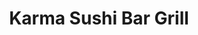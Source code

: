 ---
layout: place
title: "Karma Sushi Bar Grill"
permalink: /arizona/flagstaff/karma-sushi-bar-grill.html
stateAbbr: AZ
stateName: Arizona
cityName: Flagstaff
seo:
  name: "Karma Sushi Bar Grill"
  type: Restaurant
  links: http://karmaflagstaff.com/
description: "Looking for sushi in Flagstaff, Arizona? Check out Karma Sushi Bar Grill for a delightful Japanese dining experience. Enjoy a variety of sushi and other dish..."
place_id: ChIJxWG05UOPLYcRVtp8yawRJJY
photos:
  - name: >-
      places/ChIJxWG05UOPLYcRVtp8yawRJJY/photos/AeeoHcKShFyeAxPmSJB3kZlAHx8HZBacR69Ha5L8DtpQeHeqEhYvLzo6En-dIkx17nAYsqNYsI36jh9PJXVpEoZgmc4I14ApiG1kzAI9MokGABikVoS-YEmwf-QZrL_5G2Zvm3oTZ5rHE_tYtopdI7saMIs58A-FGPnyhGERj7ESMAUKjiXf2Wa9YTyu48-a5V5eqsI-Tv_YBg6m236pMhd_hCicUXXb98gG7Xq4k4w0iC7A2DtQoCBVhfw_a-6hQVM1kDHL4MDUjiER-XUcSPBvdCvsfsfTa1eKrIiQ-el-MzaGeQ
    widthPx: 1500
    heightPx: 806
    authorAttributions:
      - displayName: Karma Sushi Bar Grill
        uri: https://maps.google.com/maps/contrib/114299120564566966139
        photoUri: >-
          https://lh3.googleusercontent.com/a-/ALV-UjWLcX6BPmEJ9Jzl4YRoZhuNA8n6RDFO6snpQgRbMArOYT4-yMc=s100-p-k-no-mo
    flagContentUri: >-
      https://www.google.com/local/imagery/report/?cb_client=maps_api_places.places_api&image_key=!1e10!2sAF1QipNNMpN2_ln_iBz-4F_7ki1iIyYmeGpcZc3vF2As&hl=en-US
    googleMapsUri: >-
      https://www.google.com/maps/place//data=!3m4!1e2!3m2!1sAF1QipNNMpN2_ln_iBz-4F_7ki1iIyYmeGpcZc3vF2As!2e10!4m2!3m1!1s0x872d8f43e5b461c5:0x962411acc97cda56
  - name: >-
      places/ChIJxWG05UOPLYcRVtp8yawRJJY/photos/AeeoHcIPD1ngOz9Uj2DUnNvwfaRnnO6hUrezrfUYzopGTkzH0JZl8VIbAR01jO0HQptyjZPNgk_ZkJJ78GuWVZy705fKn_cr_rYPPYfk-9DU3ynqupFe8atrakolxPObYs9aXVtsF_-zvPlvoeapQAe8-1PIfedmF-7XHbIDzoPDgHL1VKsRDe7PZbCfJaBZlQNisGX8_ykzahvONmRwWMEhbw-dYcFKuf0RcwXZWqbUY-u96QRvlbm0jocFjF8Kg0c_e4jpk4_1XusPDgh2Jrqo4pjkkhXqvC8LQrxAZ8aFa1idxA
    widthPx: 3024
    heightPx: 3786
    authorAttributions:
      - displayName: Karma Sushi Bar Grill
        uri: https://maps.google.com/maps/contrib/114299120564566966139
        photoUri: >-
          https://lh3.googleusercontent.com/a-/ALV-UjWLcX6BPmEJ9Jzl4YRoZhuNA8n6RDFO6snpQgRbMArOYT4-yMc=s100-p-k-no-mo
    flagContentUri: >-
      https://www.google.com/local/imagery/report/?cb_client=maps_api_places.places_api&image_key=!1e10!2sAF1QipP3-p64rUD4qkTLLJiumXUgPghTLcNJgBx__hyo&hl=en-US
    googleMapsUri: >-
      https://www.google.com/maps/place//data=!3m4!1e2!3m2!1sAF1QipP3-p64rUD4qkTLLJiumXUgPghTLcNJgBx__hyo!2e10!4m2!3m1!1s0x872d8f43e5b461c5:0x962411acc97cda56
  - name: >-
      places/ChIJxWG05UOPLYcRVtp8yawRJJY/photos/AeeoHcJUStvMhHTUwf-eirsmKl2TpU1tYz1768r68ZOWn3vddd6jLGEKJ9SNkIxx9rdf5qIcMCj2pwS9ebUgxd3j8jfYg21gVv6O30NupDMLnqpJv5YmOVWMowJeQT_rCLEdo-HiqgPNlGDUt4VLioK9S_WyvGRzSG2mmpmHRDuH0358A5iibhH91Y_CzIMbYBrhUJ5o-DTX4VyZxt4CwxmGGTQe7i6iMxlwt9zxiLONCoSadoTVFtbr2wbvp_-UdmtNV7PkSVXMe-9wb3elzdsKGPYgaxOHIs0GmUUL4c0l1WrCKX4pF9BdipU_7Wxc7zhmf0Wc7c0GW85khCV4p7jfJTxYYrK_wjXz8dGGPdd4b-EE6dnWDXUtwrR_RofGqEx5A7rwQAvKZ7r9QAqQ05rIohnLRbbO9g5jnZlGcnFHw_TaLI_9jsG090GTJMHGDUPa
    widthPx: 4000
    heightPx: 2252
    authorAttributions:
      - displayName: EYAL SAGI
        uri: https://maps.google.com/maps/contrib/100156695040190102873
        photoUri: >-
          https://lh3.googleusercontent.com/a-/ALV-UjWHEBeXYkbsFkBPFKD9IQTzqwK47k-NNED8fgCmK_nSVfS7oB1B=s100-p-k-no-mo
    flagContentUri: >-
      https://www.google.com/local/imagery/report/?cb_client=maps_api_places.places_api&image_key=!1e10!2sCIABIhADycKz7i4tpmfzgRcABXTh&hl=en-US
    googleMapsUri: >-
      https://www.google.com/maps/place//data=!3m4!1e2!3m2!1sCIABIhADycKz7i4tpmfzgRcABXTh!2e10!4m2!3m1!1s0x872d8f43e5b461c5:0x962411acc97cda56
  - name: >-
      places/ChIJxWG05UOPLYcRVtp8yawRJJY/photos/AeeoHcIjps3cpBpMzVwlgK1C3JNpty_KPkgr5f1PvmlvWcgckJoxTJYNv6f9cDd1djyNQDlkj9gVja-aMoqM_PQ91uHEBj_BzPpxDCM0vL8i6WH98BfDyi89-LYrWRvmQYz7VnMwElF-3CnETLFq-hdpVNUOmgxEiPgtZp8pRbXOU0qQkweYUW-ifdbCX9LrOPFTDO0lKma15W96r-qCbwzwzz5W6IH1c5Js1sfYz2guPiEBdJyVPxG8eXfaIixHeLQeZG6sOsOlRD4jbYUqB3xRJIQEmHsGGbrprSnm67W6aa9bFLc59-aHb-gOSMKx7miJrpGGZmTnZdRu77ehqHEuogBJg6UkghfBe_lWk0-sUH0T1QYjqnHKVyM9S7BNi7jxs5bo5-6IZAhxNwQ6-TtfgQAakupPQhkJxjgjUbPryj9ooQ
    widthPx: 3024
    heightPx: 4032
    authorAttributions:
      - displayName: Michelle C
        uri: https://maps.google.com/maps/contrib/105299089529173746726
        photoUri: >-
          https://lh3.googleusercontent.com/a-/ALV-UjXYkAQpm-DQei3ouBA_m1CUZhhAV4IysS0XjIjyVnQZ5Cn5qSw8=s100-p-k-no-mo
    flagContentUri: >-
      https://www.google.com/local/imagery/report/?cb_client=maps_api_places.places_api&image_key=!1e10!2sCIHM0ogKEICAgIDThqecYA&hl=en-US
    googleMapsUri: >-
      https://www.google.com/maps/place//data=!3m4!1e2!3m2!1sCIHM0ogKEICAgIDThqecYA!2e10!4m2!3m1!1s0x872d8f43e5b461c5:0x962411acc97cda56
  - name: >-
      places/ChIJxWG05UOPLYcRVtp8yawRJJY/photos/AeeoHcIrGd0_QbzDHO90EpppmBkjZS7-sWSlCylxAW0SidiHhXh0XJyL7EQ0P6uTQIFr8h35DNy6AIV67_ew6N4YOim3N6e28jumVtQph_7ujpW-7_tI66K2S3grzFpCjUUSWIPIo2aDJLt_LE9aaW3SSA9WHdquZgPeN_Qi-YkzSbfQ1Sk8uR2doF5AN4Goz36iCzY7kAOWRRESang5elhw6Hqin7knfdMX4D0qOroa4zvRh7-E-zbO_LsxssEb1w3MInJlsyH2t4er-7PLS78j1taEyBrxc4u30ZTNJPQP9kN_yo8yje-M9uGV3s4quudRceQ8bC4hScZ4ZasmsJL5GX-DKx8WnXSWnPKU1XT8QTeFzjtlA_lg4KJeRGxbLpA5OkTBAxjyJGGy_Ez-fLNih1tBmuTEGPpsoS7WuQm7F8JS2DfJDdH_I-Dh_SO9c067
    widthPx: 4000
    heightPx: 2252
    authorAttributions:
      - displayName: EYAL SAGI
        uri: https://maps.google.com/maps/contrib/100156695040190102873
        photoUri: >-
          https://lh3.googleusercontent.com/a-/ALV-UjWHEBeXYkbsFkBPFKD9IQTzqwK47k-NNED8fgCmK_nSVfS7oB1B=s100-p-k-no-mo
    flagContentUri: >-
      https://www.google.com/local/imagery/report/?cb_client=maps_api_places.places_api&image_key=!1e10!2sCIABIhADycKz7i4tpmfzgQ8AA61l&hl=en-US
    googleMapsUri: >-
      https://www.google.com/maps/place//data=!3m4!1e2!3m2!1sCIABIhADycKz7i4tpmfzgQ8AA61l!2e10!4m2!3m1!1s0x872d8f43e5b461c5:0x962411acc97cda56
  - name: >-
      places/ChIJxWG05UOPLYcRVtp8yawRJJY/photos/AeeoHcJV5NZKPnH23YYNvwPVaUbf0AK0LIi2BbrnrADUcxz3mMRoqgH349VwFAt7DpwuaXOzqBXDxf6qyUqYUOwmAsSVH3VOn3q8Pf5hNUTFkhk12-Fco4OUy3KN65PRLSOfpT5JMplBTLC0xuzWB8xbrdp0gHSJXBaNnD0yct-DTh5n06OeOBzcYnINMxn6zEvuWM0rxSEMl1_yvRlJVACCx2uRo-yHUBWQ9EOfK8LxoEwimHmpd00bL1HWxyqqsL8abho8jivDC11F1VDer_4-YhBwutmmx-7kC_KCs3lWf1HI2g
    widthPx: 2119
    heightPx: 2478
    authorAttributions:
      - displayName: Karma Sushi Bar Grill
        uri: https://maps.google.com/maps/contrib/114299120564566966139
        photoUri: >-
          https://lh3.googleusercontent.com/a-/ALV-UjWLcX6BPmEJ9Jzl4YRoZhuNA8n6RDFO6snpQgRbMArOYT4-yMc=s100-p-k-no-mo
    flagContentUri: >-
      https://www.google.com/local/imagery/report/?cb_client=maps_api_places.places_api&image_key=!1e10!2sAF1QipN9923_UQ1hF-hD6bSie2eSI3reUUOfRG1i_wL2&hl=en-US
    googleMapsUri: >-
      https://www.google.com/maps/place//data=!3m4!1e2!3m2!1sAF1QipN9923_UQ1hF-hD6bSie2eSI3reUUOfRG1i_wL2!2e10!4m2!3m1!1s0x872d8f43e5b461c5:0x962411acc97cda56
  - name: >-
      places/ChIJxWG05UOPLYcRVtp8yawRJJY/photos/AeeoHcJGwUMrwlfJs_Y0o1lvJ2Ajq9KMcUIiNDzsV-_SpC_WTZjQlxE-1GRpg682w--gO3j8tDr2pR3-WZ66WROuA90K2xwBhiey2OoIJX3gdXkWAB7z4tBVJZCCEye8HAhbdwwKmIPINQkscfb-Xgs86AgteE0G4ZlAWzca4Yd1EMoEbAoejFm9CR-KQ2WwwCZpuLsqt-7rAwM2bXY_igM6lb3HXLJtPnHVuzhrykpz4kfyei5YzWO3fNsfW0nodDSoh37NJH2cer60cwICvWODDTtTMGJ5lrQKng7MCw4tNsbqHMxhgi2_WZyOvGLL3OsV7_6opxRYsdy2mH_TdjrF-46zKIhQBwQztxU5u-RzDBnyO8AP4cOH0h683mQk8hVbq8Be5AqE4ecf-n2JiysmcRF7E2ktlZB3HWNjiO_2GniukPY_
    widthPx: 3662
    heightPx: 2888
    authorAttributions:
      - displayName: Kayla Dreska
        uri: https://maps.google.com/maps/contrib/115907294341540628848
        photoUri: >-
          https://lh3.googleusercontent.com/a-/ALV-UjWp1MwKW1kUHsDd5tS8np6PUaLvflyPHrtPz7q3bg4s4KevHN-buA=s100-p-k-no-mo
    flagContentUri: >-
      https://www.google.com/local/imagery/report/?cb_client=maps_api_places.places_api&image_key=!1e10!2sCIHM0ogKEICAgICR-OOL6QE&hl=en-US
    googleMapsUri: >-
      https://www.google.com/maps/place//data=!3m4!1e2!3m2!1sCIHM0ogKEICAgICR-OOL6QE!2e10!4m2!3m1!1s0x872d8f43e5b461c5:0x962411acc97cda56
  - name: >-
      places/ChIJxWG05UOPLYcRVtp8yawRJJY/photos/AeeoHcJRPxfCXAxAPhsiu_0v0pH7lyneBirj8Cynmw22FT_mw3nD-kUutDgkGhaynUEwh4h1k4zGOfNOS5gktRObj-e8OX4O4JqonGZqiJQbVkqFSdLwCVXX__EgGPuf4PiDfnKK8rI_GiKCl75ajRXcZW4Bqkomj0lKna1CWTutMLr32ORlb2iApNmAlf08wuWnDvJvhhkuIIXSZw_RRbRawhCMFNv07c_MyelJZpe5W1kzF9PfuZAdCPVRgilDxWvv4JakhiJmSMvtW14ObyssETiF5vNvSz10-y5CKXIHlXZvSg
    widthPx: 1024
    heightPx: 731
    authorAttributions:
      - displayName: Karma Sushi Bar Grill
        uri: https://maps.google.com/maps/contrib/114299120564566966139
        photoUri: >-
          https://lh3.googleusercontent.com/a-/ALV-UjWLcX6BPmEJ9Jzl4YRoZhuNA8n6RDFO6snpQgRbMArOYT4-yMc=s100-p-k-no-mo
    flagContentUri: >-
      https://www.google.com/local/imagery/report/?cb_client=maps_api_places.places_api&image_key=!1e10!2sAF1QipMOtfSDRsbpGcUaYDdMui55Yvip0KN0RPL1S8Y6&hl=en-US
    googleMapsUri: >-
      https://www.google.com/maps/place//data=!3m4!1e2!3m2!1sAF1QipMOtfSDRsbpGcUaYDdMui55Yvip0KN0RPL1S8Y6!2e10!4m2!3m1!1s0x872d8f43e5b461c5:0x962411acc97cda56
  - name: >-
      places/ChIJxWG05UOPLYcRVtp8yawRJJY/photos/AeeoHcI8DGS6VMMo7vHlhI2EXbJRWA0d_B8vcUXEfeR_Old6eNXDqhHsR-hJzx6pbZv8cKYjNF7bhYcl8BYFdmE4aShsJdd3zPkekpO_Rk-y_6cChyJwdZR0F0xJbQ4W9EtL53oEwa2dKCeXOzNPxUcmnzxNuzZ7l-ysZBp_RoNRsynbVP8P2ySh5E6uuFL0UGX4JXx0vtYw8_EN8hgg5dMkFmdfKlQsg1JtBPg12WGeRS4LfQkfZIPSbXZTyadKwtduP4XOLpfM6faGOXsTTXdN06FMONw9qSyEyt7eACEFE8OhDA
    widthPx: 2961
    heightPx: 2534
    authorAttributions:
      - displayName: Karma Sushi Bar Grill
        uri: https://maps.google.com/maps/contrib/114299120564566966139
        photoUri: >-
          https://lh3.googleusercontent.com/a-/ALV-UjWLcX6BPmEJ9Jzl4YRoZhuNA8n6RDFO6snpQgRbMArOYT4-yMc=s100-p-k-no-mo
    flagContentUri: >-
      https://www.google.com/local/imagery/report/?cb_client=maps_api_places.places_api&image_key=!1e10!2sAF1QipMMQqUnVCRp1vmeKAwPIzPq5fXso7uru4ivJL1W&hl=en-US
    googleMapsUri: >-
      https://www.google.com/maps/place//data=!3m4!1e2!3m2!1sAF1QipMMQqUnVCRp1vmeKAwPIzPq5fXso7uru4ivJL1W!2e10!4m2!3m1!1s0x872d8f43e5b461c5:0x962411acc97cda56
  - name: >-
      places/ChIJxWG05UOPLYcRVtp8yawRJJY/photos/AeeoHcIdrbFs1DXTva4TIMCUT0ttIKJ-ZHu5wvTQK2mFoZpfomcKkb-vsfITuB4eSk_qfWHerCGpOpkGr9x4dCVOi-hYdzdu7WlFJ23jU5vP0VMP9_SwSkxc3noPSow8Au2bjxS4vWsbpq6Fvubj2z_sRRTQhvSOf10Kyxk9ltnwIsKv_Or5OZaGzLo2j-G4N6rmA3dPjbUx01a6R5UGPWpZVXiG7_mlcdgzxSWCbUZvL3hTg01BS5APcqBE4Puodwby0LTFmgKs-7mkzPh2w_xnl_ukGV5vg8q89-zxIfZfgH2jnby97LEP-4kT-oNU1NTKMDlgU93suj91HBm4_qfIqyi4fBqOiN6KxX4bhX-zEKHAh82dhnMVFmswiQ-fFK8gii-tzllP52HfjhopnucgdsUyoJCul6p_SnZLCpvsp16kJ_Y
    widthPx: 4000
    heightPx: 3000
    authorAttributions:
      - displayName: Rachit Mohindra
        uri: https://maps.google.com/maps/contrib/106964586087954696354
        photoUri: >-
          https://lh3.googleusercontent.com/a-/ALV-UjW42YCZJoGGfD6x39iR_xPJHYOEPQ02H6Uj7hHAlrvj04rSZ4yEAw=s100-p-k-no-mo
    flagContentUri: >-
      https://www.google.com/local/imagery/report/?cb_client=maps_api_places.places_api&image_key=!1e10!2sCIHM0ogKEICAgIDrqtCj4wE&hl=en-US
    googleMapsUri: >-
      https://www.google.com/maps/place//data=!3m4!1e2!3m2!1sCIHM0ogKEICAgIDrqtCj4wE!2e10!4m2!3m1!1s0x872d8f43e5b461c5:0x962411acc97cda56
address: 6 E Rte 66, Flagstaff, AZ 86001, USA
street: 6 E Rte 66
city: Flagstaff
state: AZ
zip: '86001'
country: USA
neighborhood: null
latitude: '35.197647'
longitude: '-111.648787'
accessibility_options:
  wheelchairAccessibleParking: true
  wheelchairAccessibleEntrance: true
  wheelchairAccessibleRestroom: true
  wheelchairAccessibleSeating: true
business_status: OPERATIONAL
name: Karma Sushi Bar Grill
google_maps_links:
  directionsUri: >-
    https://www.google.com/maps/dir//''/data=!4m7!4m6!1m1!4e2!1m2!1m1!1s0x872d8f43e5b461c5:0x962411acc97cda56!3e0
  placeUri: https://maps.google.com/?cid=10818791638663223894
  writeAReviewUri: >-
    https://www.google.com/maps/place//data=!4m3!3m2!1s0x872d8f43e5b461c5:0x962411acc97cda56!12e1
  reviewsUri: >-
    https://www.google.com/maps/place//data=!4m4!3m3!1s0x872d8f43e5b461c5:0x962411acc97cda56!9m1!1b1
  photosUri: >-
    https://www.google.com/maps/place//data=!4m3!3m2!1s0x872d8f43e5b461c5:0x962411acc97cda56!10e5
primary_type: Sushi Restaurant
opening_hours:
  regular: null
  current: null
secondary_opening_hours:
  regular:
    weekdayDescriptions: null
    type: null
  current:
    weekdayDescriptions: null
    type: null
phone: (928) 774-6100
price_level: PRICE_LEVEL_MODERATE
price_range: $20 &ndash; $30
rating: '4.4'
rating_count: 2377
website: http://karmaflagstaff.com/
reviews: null
parking_options: null
payment_options: null
allow_dogs: null
curbside_pickup: null
delivery: null
dine_in: null
good_for_children: null
good_for_groups: null
good_for_sports: null
live_music: null
menu_for_children: null
outdoor_seating: null
reservable: null
restroom: null
serves_beer: null
serves_breakfast: null
serves_brunch: null
serves_cocktails: null
serves_coffee: null
serves_dinner: null
serves_dessert: null
serves_lunch: null
serves_vegetarian_food: null
serves_wine: null
takeout: null
summary: null

---
